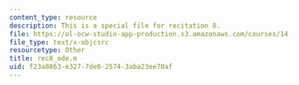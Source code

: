 ```yaml
---
content_type: resource
description: This is a special file for recitation 8.
file: https://ol-ocw-studio-app-production.s3.amazonaws.com/courses/14-471-public-economics-i-fall-2012/f23a8863e3277de025743aba23ee70af_rec8_ode.m
file_type: text/x-objcsrc
resourcetype: Other
title: rec8_ode.m
uid: f23a8863-e327-7de0-2574-3aba23ee70af
---
```

